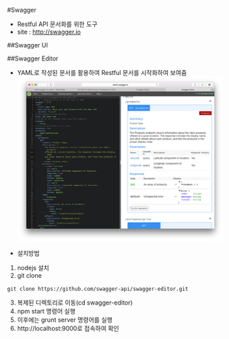 #Swagger
- Restful API 문서화를 위한 도구
- site : http://swagger.io

##Swagger UI

##Swagger Editor
- YAML로 작성된 문서를 활용하여 Restful 문서를 시작화하여 보여줌
![swagger_editor.png](./image/swagger_editor.png)

- 설치방법
1. nodejs 설치
2. git clone
```
git clone https://github.com/swagger-api/swagger-editor.git
```
3. 복제된 디렉토리로 이동(cd swagger-editor)
4. npm start 명령어 실행
5. 이후에는 grunt server 명령어를 실행
6. http://localhost:9000로 접속하여 확인
